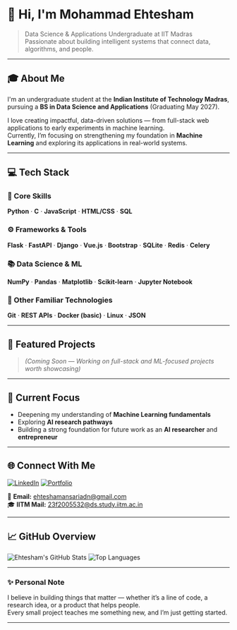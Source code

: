 # 👋 Hi, I'm Mohammad Ehtesham

> Data Science & Applications Undergraduate at IIT Madras  
> Passionate about building intelligent systems that connect data, algorithms, and people.

---

## 🎓 About Me
I'm an undergraduate student at the **Indian Institute of Technology Madras**, pursuing a **BS in Data Science and Applications** (Graduating May 2027).

I love creating impactful, data-driven solutions — from full-stack web applications to early experiments in machine learning.  
Currently, I’m focusing on strengthening my foundation in **Machine Learning** and exploring its applications in real-world systems.

<!-- 📘 Academic Highlights: Coming Soon -->

---

## 💻 Tech Stack

### 🧠 Core Skills
**Python** · **C** · **JavaScript** · **HTML/CSS** · **SQL**

### ⚙️ Frameworks & Tools
**Flask** · **FastAPI** · **Django** · **Vue.js** · **Bootstrap** · **SQLite** · **Redis** · **Celery**

### 📚 Data Science & ML
**NumPy** · **Pandas** · **Matplotlib** · **Scikit-learn** · **Jupyter Notebook**

### 🧩 Other Familiar Technologies
**Git** · **REST APIs** · **Docker (basic)** · **Linux** · **JSON**

---

## 🧱 Featured Projects
> *(Coming Soon — Working on full-stack and ML-focused projects worth showcasing)*

<!-- 
### 🚗 Vehicle Parking App V2  
Full-stack Flask + Vue.js app with user/admin roles, Redis caching, Celery tasks, and analytics dashboard.  

### 🤖 ML Project Title  
Brief description of what it does, model used, and outcome.
-->

---

## 🎯 Current Focus
- Deepening my understanding of **Machine Learning fundamentals**
- Exploring **AI research pathways**
- Building a strong foundation for future work as an **AI researcher** and **entrepreneur**

---

## 🌐 Connect With Me
[![LinkedIn](https://img.shields.io/badge/LinkedIn-0077B5?logo=linkedin&logoColor=white)](https://www.linkedin.com/in/mdehteshamansari/)
[![Portfolio](https://img.shields.io/badge/Website-000000?logo=About.me&logoColor=white)](https://me.ehtesham.me/)

📧 **Email:** [ehteshamansariadn@gmail.com](mailto:ehteshamansariadn@gmail.com)  
🎓 **IITM Mail:** [23f2005532@ds.study.iitm.ac.in](mailto:23f2005532@ds.study.iitm.ac.in)

---

## 📈 GitHub Overview
![Ehtesham's GitHub Stats](https://github-readme-stats.vercel.app/api?username=ehtesham855&show_icons=true&theme=transparent)
![Top Languages](https://github-readme-stats.vercel.app/api/top-langs/?username=ehtesham855&layout=compact&theme=transparent)

---

### ✨ Personal Note
I believe in building things that matter — whether it’s a line of code, a research idea, or a product that helps people.  
Every small project teaches me something new, and I’m just getting started.

---

